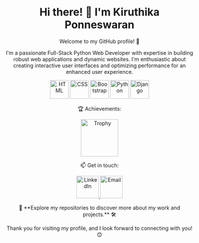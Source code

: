 

<!-- Title and Intro -->
<h1 align="center">Hi there! 👋 I'm Kiruthika Ponneswaran</h1>
<p align="center">Welcome to my GitHub profile! 🚀</p>

<!-- Technologies and Tools -->
<p align="center">I'm a passionate Full-Stack Python Web Developer with expertise in building robust web applications and dynamic websites. I'm enthusiastic about creating interactive user interfaces and optimizing performance for an enhanced user experience.</p>

<!-- Technology Icons -->
<p align="center">
  <img src="https://your-html-icon-link" alt="HTML" width="50" height="50" />
  <img src="https://your-css-icon-link" alt="CSS" width="50" height="50" />
  <img src="https://your-bootstrap-icon-link" alt="Bootstrap" width="50" height="50" />
  <img src="https://your-python-icon-link" alt="Python" width="50" height="50" />
  <img src="https://your-django-icon-link" alt="Django" width="50" height="50" />
</p>

<!-- Achievements and Trophy -->
<p align="center">🏆 Achievements:</p>
<p align="center">
  <img src="https://your-trophy-icon-link" alt="Trophy" width="100" height="100" />
</p>

<!-- Get in Touch -->
<p align="center">📫 Get in touch:</p>
<p align="center">
  <a href="https://www.linkedin.com/in/kiruthika-ponneswaran-72b16422a/" target="_blank" rel="noopener">
    <img src="https://your-linkedin-icon-link" alt="LinkedIn" width="60" height="60" />
  </a>
  <a href="mailto:kiruthikaponneswaran410@gmail.com" target="_blank" rel="noopener">
    <img src="https://your-email-icon-link" alt="Email" width="60" height="60" />
  </a>
</p>

<!-- Explore Repositories -->
<p align="center">🔗 **Explore my repositories to discover more about my work and projects.** 🛠️</p>

<!-- Thank You -->
<p align="center">Thank you for visiting my profile, and I look forward to connecting with you! 😊</p>
